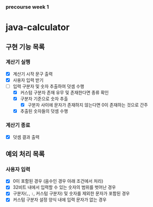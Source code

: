 ### precourse week 1

# java-calculator

## 구현 기능 목록

### 계산기 실행

- [x] 계산기 시작 문구 출력
- [x] 사용자 입력 받기
- [ ] 입력 구분자 및 숫자 추출하여 덧셈 수행
    - [x] 커스텀 구분자 존재 유무 및 존재한다면 종류 확인
    - [x] 구분자 기준으로 숫자 추출
        - [x] 구분자 사이에 문자가 존재하지 않는다면 0이 존재하는 것으로 간주
    - [x] 추출된 숫자들의 덧셈 수행

### 계산기 종료

- [x] 덧셈 결과 출력

## 예외 처리 목록

### 사용자 입력

- [x] 0이 포함된 경우 (음수인 경우 아래 조건에서 처리)
- [x] 32비트 내에서 입력할 수 있는 숫자의 범위를 벗어난 경우
- [x] 구분자(`,`, `:`, 커스텀 구분자) 및 숫자를 제외한 문자가 포함된 경우
- [x] 커스텀 구분자 설정 양식 내에 입력 문자가 없는 경우